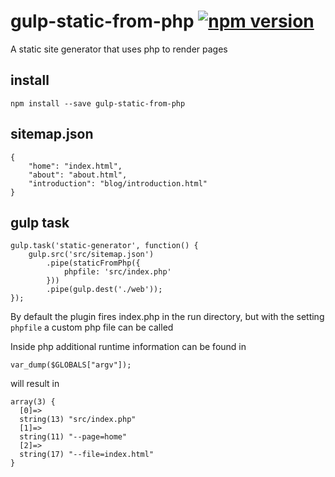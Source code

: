 # gulp-static-from-php [![npm version](https://badge.fury.io/js/gulp-static-from-php.svg)](https://badge.fury.io/js/gulp-static-from-php)

A static site generator that uses php to render pages

## install
```
npm install --save gulp-static-from-php
```

## sitemap.json
```
{
	"home": "index.html",
	"about": "about.html",
	"introduction": "blog/introduction.html"
}
```

## gulp task
```
gulp.task('static-generator', function() {
	gulp.src('src/sitemap.json')
		.pipe(staticFromPhp({
			phpfile: 'src/index.php'
		}))
		.pipe(gulp.dest('./web'));
});
```

By default the plugin fires index.php in the run directory, but with the setting `phpfile` a custom php file can be called

Inside php additional runtime information can be found in 
```
var_dump($GLOBALS["argv"]);
```
will result in 
```
array(3) {
  [0]=>
  string(13) "src/index.php"
  [1]=>
  string(11) "--page=home"
  [2]=>
  string(17) "--file=index.html"
}
```
